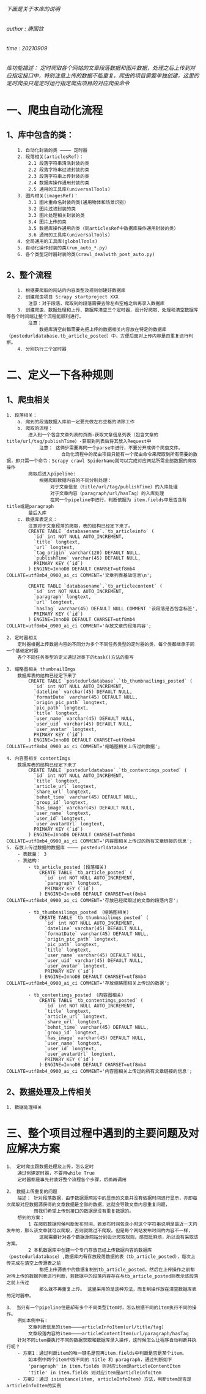 ######  下面是关于本库的说明 
######  author : 唐国钦 
######  time : 20210909
######  库功能描述： 定时爬取各个网站的文章段落数据和图片数据，处理之后上传到对应指定接口中，特别注意上传的数据不能重复。爬虫的项目需要单独创建，这里的定时爬虫只是定时运行指定爬虫项目的对应爬虫命令
    
# 一、爬虫自动化流程
## 1、库中包含的类：
        1. 自动化封装的类 ———— 定时器
        2. 段落相关(articlesRef)：
            2.1 段落字符串清洗封装的类
            2.2 段落字符串过滤封装的类
            2.3 段落字符串上传封装的类
            2.4 数据库操作通用封装的类
            2.5 通用的工具库(universalTools)
        3. 图片相关(imagesRef)：
            3.1 图片重命名封装的类(通用物体和场景识别)
            3.2 图片过滤封装的类
            3.3 图片处理相关封装的类
            3.4 图片上传的类
            3.5 数据库操作通用的类（同articlesRef中数据库操作通用封装的类）
            3.6 通用的工具库(universalTools)
        4. 全局通用的工具库(globalTools)
        5. 自动化操作封装的类(run_auto_*.py)
        6. 各个类型定时器封装的类(crawl_dealwith_post_auto.py)
## 2、整个流程
        1. 根据要爬取的网站的内容类型及规则创建好数据库
        2. 创建爬虫项目 Scrapy startproject XXX
            注意：对于段落，爬取到的段落需要去除左右空格之后再录入数据库
        3. 创建爬虫、数据处理和上传、数据库清空三个定时器，设计好爬取、处理和清空数据库等各个时间端让整个流程能顺利进行。
            注意：
                数据库清空前都需要先把上传的数据相关内容放在特定的数据库（postedurldatabase.tb_article_posted）中，方便后面对上传内容是否重复进行判断。
        4. 分别执行三个定时器
# 二、定义一下各种规则
## 1、爬虫相关
    1. 段落相关：
        a. 爬到的段落数据入库前一定要先做左右空格的清除工作
        b. 爬取的流程：
            进入到一个包含文章列表的页面-获取文章信息列表（包含文章的title/url/tag/publishTime）-获取到列表后将其放入Request中
                注意： 这俩步需要再同一个parse中进行，不要分开成俩个爬虫文件。
                        自动化流程中的爬虫项目只能有一个爬虫命令来爬取到所有需要的数据，即只需一个命令：Scrapy crawl SpiderName就可以完成对应网站所需全部数据的爬取操作
            爬取后进入pipeline:
                根据爬取数据内容的不同分别处理：
                    对于文章信息（title/url/tag/publishTime）的入库处理
                    对于文章内容（paragraph/url/hasTag）的入库处理
                    在同一个pipeline中进行，判断依据为 item.fields中是否含有title或是paragraph
            最后入库
        c. 数据库表定义：
            注意对于文章段落的爬取，表的结构已经定下来了。
            CREATE TABLE `databasename`.`tb_articleinfo` (
              `id` int NOT NULL AUTO_INCREMENT,
              `title` longtext,
              `url` longtext,
              `tag_origin` varchar(120) DEFAULT NULL,
              `publishTime` varchar(45) DEFAULT NULL,
              PRIMARY KEY (`id`)
            ) ENGINE=InnoDB DEFAULT CHARSET=utf8mb4 COLLATE=utf8mb4_0900_ai_ci COMMENT='文章列表基础信息\n';
            
            CREATE TABLE `databasename`.`tb_articlecontent` (
              `id` int NOT NULL AUTO_INCREMENT,
              `paragraph` longtext,
              `url` longtext,
              `hasTag` varchar(45) DEFAULT NULL COMMENT '该段落是否包含标签',
              PRIMARY KEY (`id`)
            ) ENGINE=InnoDB DEFAULT CHARSET=utf8mb4 COLLATE=utf8mb4_0900_ai_ci COMMENT='存放文章的段落内容';

    2. 定时器相关
        定时器根据上传数据内容的不同分为多个不同任务类型的定时器的类，每个类都继承于同一个基础定时器
        各个不同任务类型的定义通过对类下的task()方法的重写

    3. 缩略图相关 thumbnailImgs
        数据库表的结构已经定下来了
            CREATE TABLE `postedurldatabase`.`tb_thumbnailimgs_posted` (
              `id` int NOT NULL AUTO_INCREMENT,
              `dateline` varchar(45) DEFAULT NULL,
              `formatDate` varchar(45) DEFAULT NULL,
              `origin_pic_path` longtext,
              `pic_path` longtext,
              `title` longtext,
              `user_name` varchar(45) DEFAULT NULL,
              `user_uid` varchar(45) DEFAULT NULL,
              `user_avatar` longtext,
              PRIMARY KEY (`id`)
            ) ENGINE=InnoDB DEFAULT CHARSET=utf8mb4 COLLATE=utf8mb4_0900_ai_ci COMMENT='缩略图相关上传过的数据';
            
    4. 内容图相关 contentImgs
        数据库表的结构已经定下来了
            CREATE TABLE `postedurldatabase`.`tb_contentimgs_posted` (
              `id` int NOT NULL AUTO_INCREMENT,
              `title` longtext,
              `article_url` longtext,
              `share_url` longtext,
              `behot_time` varchar(45) DEFAULT NULL,
              `group_id` longtext,
              `has_image` varchar(45) DEFAULT NULL,
              `user_name` longtext,
              `user_id` longtext,
              `user_avatarUrl` longtext,
              PRIMARY KEY (`id`)
            ) ENGINE=InnoDB DEFAULT CHARSET=utf8mb4 COLLATE=utf8mb4_0900_ai_ci COMMENT='内容图相关上传过的所有文章链接的信息';
    5. 存放上传过数据的数据库 ———— postedurldatabase
        - 表数量： 3
        - 表结构：
            · tb_article_posted (段落相关)
                CREATE TABLE `tb_article_posted` (
                  `id` int NOT NULL AUTO_INCREMENT,
                  `paragraph` longtext,
                  PRIMARY KEY (`id`)
                ) ENGINE=InnoDB DEFAULT CHARSET=utf8mb4 COLLATE=utf8mb4_0900_ai_ci COMMENT='存放已经爬取过的文章的段落内容';
            
            · tb_thumbnailimgs_posted （缩略图相关）
                CREATE TABLE `tb_thumbnailimgs_posted` (
                  `id` int NOT NULL AUTO_INCREMENT,
                  `dateline` varchar(45) DEFAULT NULL,
                  `formatDate` varchar(45) DEFAULT NULL,
                  `origin_pic_path` longtext,
                  `pic_path` longtext,
                  `title` longtext,
                  `user_name` varchar(45) DEFAULT NULL,
                  `user_uid` varchar(45) DEFAULT NULL,
                  `user_avatar` longtext,
                  PRIMARY KEY (`id`)
                ) ENGINE=InnoDB DEFAULT CHARSET=utf8mb4 COLLATE=utf8mb4_0900_ai_ci COMMENT='存放缩略图相关上传过的数据';

            · tb_contentimgs_posted （内容图相关）
                CREATE TABLE `tb_contentimgs_posted` (
                  `id` int NOT NULL AUTO_INCREMENT,
                  `title` longtext,
                  `article_url` longtext,
                  `share_url` longtext,
                  `behot_time` varchar(45) DEFAULT NULL,
                  `group_id` longtext,
                  `has_image` varchar(45) DEFAULT NULL,
                  `user_name` longtext,
                  `user_id` longtext,
                  `user_avatarUrl` longtext,
                  PRIMARY KEY (`id`)
                ) ENGINE=InnoDB DEFAULT CHARSET=utf8mb4 COLLATE=utf8mb4_0900_ai_ci COMMENT='内容图相关上传过的所有文章链接的信息';
## 2、数据处理及上传相关
    1. 数据处理相关

# 三、整个项目过程中遇到的主要问题及对应解决方案
    1、 定时爬虫跟数据处理及上传，怎么定时
        通过创建定时器，不要用while True
        定时器都是事先封装好整个流程各个步骤，后面再调用

    2、 数据上传重复的问题
        描述： 针对段落数据，由于数据源网站中的显示的文章并没有依据时间进行显示，亦即每次爬取对应数据源获得的文章数据是全部的数据，这就会导致文章内容重复问题，
              而我们希望上传到接口的数据是没有重复数据的。
        想到的方案：
            1 在爬取数据时候判断发布时间，若发布时间包含小时这个字符串说明是最近一天内发布的，那么该文章就可以爬取，否则就跳过不爬取。但是每个网站发布时间的内容不一样，
                这就需要针对各个数据源网站分别设计爬取规则，感觉挺麻烦，所以没有采取该方案。
            2 本机数据库中创建一个专门存放已经上传数据内容的数据库（postedurldatabase）,数据库内有存放段落数据的表（tb_article_posted），每次上传完成在清空上传源表之前
                都把上传源表中的数据复制到tb_article_posted，然后在上传操作之前都对待上传的数据列表进行判断，若数据中的段落内容存在与tb_article_posted则表示该段落之前上传过
                那么就不再重复上传。 这里采用的是这种方法，而复制操作放在清空数据库表的定时器中。
    
    3、 当只有一个pipeline但是却有多个不同类型Item时，怎么根据不同的item执行不同的操作。
        例如本例中有:
            文章列表信息的item————articleInfoItem(url/title/tag)
            文章段落内容的item————articleContentItem(url/paragraph/hasTag
        针对不同item要执行不同的数据获取和数据库录入操作，这时候怎么让程序自动判断并执行呢？
        - 方案1：通过判断item的唯一键名是否再item.fields中判断是否是某个item。
            如本例中两个item中取不同的 title 和 paragraph，通过判断如下
            'paragraph' in item.fields 则对应item是articleContentItem
            'title' in item.fields 则对应item是articleInfoItem
        - 方案2：通过 isinstance(item, articleInfoItem) 方法，判断item是否是articleInfoItem的实例
